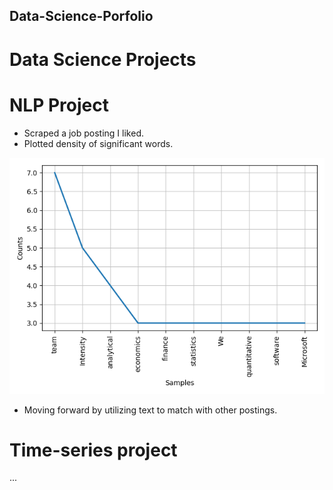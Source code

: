 ## Data-Science-Porfolio

# Data Science Projects

# NLP Project
* Scraped a job posting I liked.
* Plotted density of significant words.

![alt text](https://github.com/jasonjusto/Data-Science-Porfolio/blob/master/images/density%20graph.png)


* Moving forward by utilizing text to match with other postings.


# Time-series project
...

